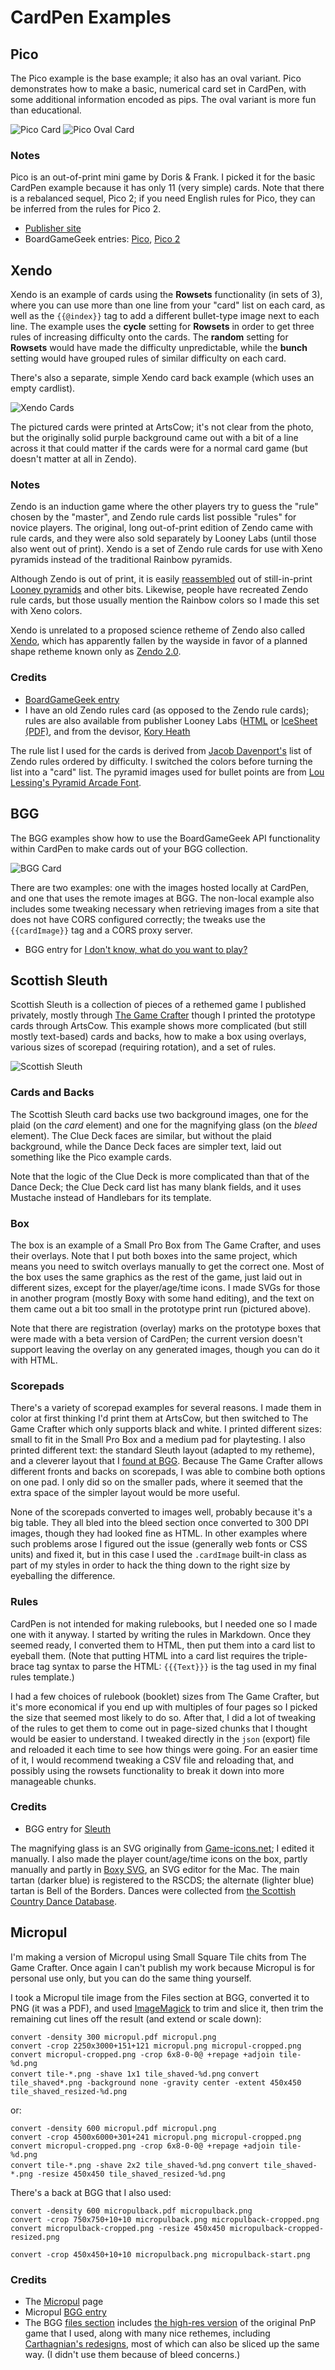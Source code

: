 # CardPen Examples

## Pico

The Pico example is the base example; it also has an oval variant.  Pico demonstrates how to make a basic, numerical card set in CardPen, with some additional information encoded as pips.  The oval variant is more fun than educational.

![Pico Card](../images/Pico008.png) ![Pico Oval Card](../images/PicoOval008.png)


### Notes

Pico is an out-of-print mini game by Doris & Frank.  I picked it for the basic CardPen example because it has only 11 (very simple) cards.  Note that there is a rebalanced sequel, Pico 2; if you need English rules for Pico, they can be inferred from the rules for Pico 2.

* [Publisher site](http://doris-frank.de/GamesPico.html)
* BoardGameGeek entries: [Pico](https://boardgamegeek.com/boardgame/2051/pico), [Pico 2](https://boardgamegeek.com/boardgame/606/pico-2)

## Xendo

Xendo is an example of cards using the **Rowsets** functionality (in sets of 3), where you can use more than one line from your "card" list on each card, as well as the `{{@index}}` tag to add a different bullet-type image next to each line.  The example uses the **cycle** setting for **Rowsets** in order to get three rules of increasing difficulty onto the cards.  The **random** setting for **Rowsets** would have made the difficulty unpredictable, while the **bunch** setting would have grouped rules of similar difficulty on each card.

There's also a separate, simple Xendo card back example (which uses an empty cardlist).

![Xendo Cards](../images/XendoCards.png)

The pictured cards were printed at ArtsCow; it's not clear from the photo, but the originally solid purple background came out with a bit of a line across it that could matter if the cards were for a normal card game (but doesn't matter at all in Zendo).

### Notes

Zendo is an induction game where the other players try to guess the "rule" chosen by the "master", and Zendo rule cards list possible "rules" for novice players.  The original, long out-of-print edition of Zendo came with rule cards, and they were also sold separately by Looney Labs (until those also went out of print).  Xendo is a set of Zendo rule cards for use with Xeno pyramids instead of the traditional Rainbow pyramids.

Although Zendo is out of print, it is easily [reassembled](https://boardgamegeek.com/image/3611977/zendo) out of still-in-print [Looney pyramids](http://www.looneylabs.com/looney-pyramids) and other bits.  Likewise, people have recreated Zendo rule cards, but those usually mention the Rainbow colors so I made this set with Xeno colors.

Xendo is unrelated to a proposed science retheme of Zendo also called [Xendo](http://new.wunderland.com/2013/06/13/introducing-xendo/), which has apparently fallen by the wayside in favor of a planned shape retheme known only as [Zendo 2.0](https://youtu.be/mstV9dc6swA).

### Credits

* [BoardGameGeek entry](https://boardgamegeek.com/boardgame/6830/zendo)
* I have an old Zendo rules card (as opposed to the Zendo rule cards); rules are also available from publisher Looney Labs ([HTML](http://www.looneylabs.com/rules/zendo) or [IceSheet (PDF)](http://www.looneylabs.com/sites/default/files/rules/Zendo.pdf), and from the devisor, [Kory Heath](http://www.koryheath.com/zendo/)

The rule list I used for the cards is derived from [Jacob Davenport's](http://www.playagaingames.com/games/zendo_some_rules/) list of Zendo rules ordered by difficulty.  I switched the colors before turning the list into a "card" list.  The pyramid images used for bullet points are from [Lou Lessing's Pyramid Arcade Font](http://www.looneylabs.com/other-pyramid-games). 

## BGG

The BGG examples show how to use the BoardGameGeek API functionality within CardPen to make cards out of your BGG collection.

![BGG Card](../images/BGGExampleLocalImages009.png)

There are two examples: one with the images hosted locally at CardPen, and one that uses the remote images at BGG.  The non-local example also includes some tweaking necessary when retrieving images from a site that does not have CORS configured correctly; the tweaks use the `{{cardImage}}` tag and a CORS proxy server.

* BGG entry for [I don't know, what do you want to play?](https://boardgamegeek.com/boardgame/28567/i-dont-know-what-do-you-want-play)

## Scottish Sleuth

Scottish Sleuth is a collection of pieces of a rethemed game I published privately, mostly through [The Game Crafter](https://www.thegamecrafter.com/publish/products) though I printed the prototype cards through ArtsCow.  This example shows more complicated (but still mostly text-based) cards and backs, how to make a box using overlays, various sizes of scorepad (requiring rotation), and a set of rules.

![Scottish Sleuth](../images/ScottishSleuthAll.png)

### Cards and Backs

The Scottish Sleuth card backs use two background images, one for the plaid (on the *card* element) and one for the magnifying glass (on the *bleed* element).
The Clue Deck faces are similar, but without the plaid background, while the Dance Deck faces are simpler text, laid out something like the Pico example cards.

Note that the logic of the Clue Deck is more complicated than that of the Dance Deck; the Clue Deck card list has many blank fields,
and it uses Mustache instead of Handlebars for its template.

### Box

The box is an example of a Small Pro Box from The Game Crafter, and uses their overlays.  Note that I put both boxes into the same project, which means you need to switch overlays manually to get the correct one.  Most of the box uses the same graphics as the rest of the game, just laid out in different sizes, except for the player/age/time icons.  I made SVGs for those in another program (mostly Boxy with some hand editing), and the text on them came out a bit too small in the prototype print run (pictured above).

Note that there are registration (overlay) marks on the prototype boxes that were made with a beta version of CardPen; the current version doesn't support leaving the overlay on any generated images, though you can do it with HTML.

### Scorepads

There's a variety of scorepad examples for several reasons.  I made them in color at first thinking I'd print them at ArtsCow, but then switched to The Game Crafter which only supports black and white.  I printed different sizes:  small to fit in the Small Pro Box and a medium pad for playtesting.  I also printed different text: the standard Sleuth layout (adapted to my retheme), and a cleverer layout that I [found at BGG](https://boardgamegeek.com/image/184197/sleuth).  Because The Game Crafter allows different fronts and backs on scorepads, I was able to combine both options on one pad.  I only did so on the smaller pads, where it seemed that the extra space of the simpler layout would be more useful.

None of the scorepads converted to images well, probably because it's a big table.  They all bled into the bleed section once converted to 300 DPI images, though they had looked fine as HTML.  In other examples where such problems arose I figured out the issue (generally web fonts or CSS units) and fixed it, but in this case I used the `.cardImage` built-in class as part of my styles in order to hack the thing down to the right size by eyeballing the difference.

### Rules

CardPen is not intended for making rulebooks, but I needed one so I made one with it anyway.
I started by writing the rules in Markdown.  Once they seemed ready, I converted them to HTML,
then put them into a card list to eyeball them.
(Note that putting HTML into a card list requires the triple-brace tag syntax to parse the HTML:
`{{{Text}}}` is the tag used in my final rules template.)

I had a few choices of rulebook (booklet) sizes from The Game Crafter,
but it's more economical if you end up with multiples of four pages
so I picked the size that seemed most likely to do so.  After that, I did a lot of tweaking of the rules
to get them to come out in page-sized chunks that I thought would be easier to understand.
I tweaked directly in the `json` (export) file and reloaded it each time to see how things were going.
For an easier time of it, I would recommend tweaking a CSV file and reloading that,
and possibly using the rowsets functionality to break it down into more manageable chunks.

### Credits

* BGG entry for [Sleuth](https://boardgamegeek.com/boardgame/594/sleuth)

The magnifying glass is an SVG originally from [Game-icons.net](http://game-icons.net);
I edited it manually.
I also made the player count/age/time icons on the box,
partly manually and partly in [Boxy SVG](https://boxy-svg.com), an SVG editor for the Mac.
The main tartan (darker blue) is registered to the RSCDS;
the alternate (lighter blue) tartan is Bell of the Borders.
Dances were collected from [the Scottish Country Dance Database](https://my.strathspey.org/dd/index/).


## Micropul

I'm making a version of Micropul using Small Square Tile chits from The Game Crafter.  Once again I can't publish my work because Micropul is for personal use only, but you can do the same thing yourself.

I took a Micropul tile image from the Files section at BGG, converted it to PNG (it was a PDF), and used [ImageMagick](http://imagemagick.org/Usage/crop/#crop_spaced) to trim and slice it, then trim the remaining cut lines off the result (and extend or scale down):

`convert -density 300 micropul.pdf micropul.png`  
`convert -crop 2250x3000+151+121 micropul.png micropul-cropped.png`  
`convert micropul-cropped.png -crop 6x8-0-0@ +repage +adjoin tile-%d.png`  
`convert tile-*.png -shave 1x1 tile_shaved-%d.png`
`convert tile_shaved*.png -background none -gravity center -extent 450x450 tile_shaved_resized-%d.png`

or:

`convert -density 600 micropul.pdf micropul.png`  
`convert -crop 4500x6000+301+241 micropul.png micropul-cropped.png`  
`convert micropul-cropped.png -crop 6x8-0-0@ +repage +adjoin tile-%d.png`    
`convert tile-*.png -shave 2x2 tile_shaved-%d.png`
`convert tile_shaved-*.png -resize 450x450 tile_shaved_resized-%d.png`

There's a back at BGG that I also used:

`convert -density 600 micropulback.pdf micropulback.png`  
`convert -crop 750x750+10+10 micropulback.png micropulback-cropped.png`  
`convert micropulback-cropped.png -resize 450x450 micropulback-cropped-resized.png`

`convert -crop 450x450+10+10 micropulback.png micropulback-start.png`  

### Credits

* The [Micropul](http://neutralbox.com/micropul/) page
* Micropul [BGG entry](https://boardgamegeek.com/boardgame/10660/micropul)
* The BGG [files section](https://boardgamegeek.com/boardgame/10660/micropul/files) includes [the high-res version](https://boardgamegeek.com/filepage/127102/high-res-version-original-pnp) of the original PnP game that I used, along with many nice rethemes, including [Carthagnian's redesigns](https://boardgamegeek.com/filepage/34338/carthaginians-redesigns-micropul), most of which can also be sliced up the same way.  (I didn't use them because of bleed concerns.)

